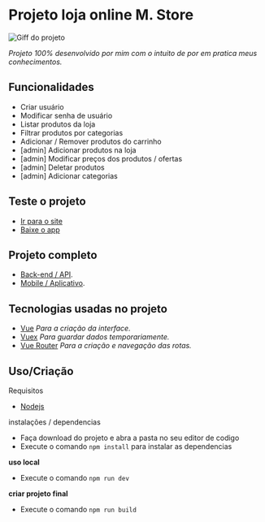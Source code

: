 
# Projeto loja online M. Store

![Giff do projeto](project.gif)

_Projeto 100% desenvolvido por mim com o intuito de por em pratica meus conhecimentos._



## Funcionalidades
* Criar usuário
* Modificar senha de usuário
* Listar produtos da loja
* Filtrar produtos por categorias
* Adicionar / Remover produtos do carrinho
* [admin] Adicionar produtos na loja
* [admin] Modificar preços dos produtos / ofertas
* [admin] Deletar produtos
* [admin] Adicionar categorias 

## Teste o projeto

* [Ir para o site]()
* [Baixe o app]()

## Projeto completo

* [Back-end / API](https://github.com/lucas-marquisio/api-mstore).
* [Mobile / Aplicativo](https://github.com/lucas-marquisio/mobile-mstore).

## Tecnologias usadas no projeto


* [Vue](https://vuejs.org/) _Para a criação da interface._
* [Vuex](https://vuex.vuejs.org/) _Para guardar dados temporariamente._
* [Vue Router](https://router.vuejs.org/) _Para a criação e navegação das rotas._

## Uso/Criação

Requisitos 
- [Nodejs](https://nodejs.org/en/) 

instalações / dependencias
- Faça download do projeto e abra a pasta no seu editor de codigo
- Execute o comando ```npm install``` para instalar as dependencias

**uso local**

- Execute o comando ```npm run dev```

**criar projeto final**

- Execute o comando ```npm run build```
